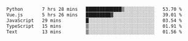 <!--START_SECTION:waka-->

```txt
Python       7 hrs 28 mins   █████████████▒░░░░░░░░░░░   53.70 %
Vue.js       5 hrs 26 mins   █████████▓░░░░░░░░░░░░░░░   39.01 %
JavaScript   29 mins         █░░░░░░░░░░░░░░░░░░░░░░░░   03.54 %
TypeScript   15 mins         ▒░░░░░░░░░░░░░░░░░░░░░░░░   01.91 %
Text         13 mins         ▒░░░░░░░░░░░░░░░░░░░░░░░░   01.56 %
```

<!--END_SECTION:waka-->
